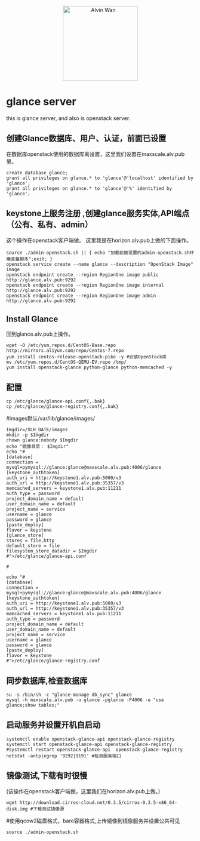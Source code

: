 <p align='center'> <a href='https://github.com/alvinwancn' target="_blank"> <img src='https://github.com/AlvinWanCN/life-record/raw/master/images/etlucency.png' alt='Alvin Wan' width=200></a></p>


# glance server

this is glance server, and also is openstack server.

## 创建Glance数据库、用户、认证，前面已设置
在数据库openstack使用的数据库离设置，这里我们设置在maxscale.alv.pub里。

```
create database glance;
grant all privileges on glance.* to 'glance'@'localhost' identified by 'glance';
grant all privileges on glance.* to 'glance'@'%' identified by 'glance';
```

## keystone上服务注册 ,创建glance服务实体,API端点（公有、私有、admin）

这个操作在openstack客户端做。
这里我是在horizon.alv.pub上做的下面操作。
```
source ./admin-openstack.sh || { echo "加载前面设置的admin-openstack.sh环境变量脚本";exit; }
openstack service create --name glance --description "OpenStack Image" image
openstack endpoint create --region RegionOne image public http://glance.alv.pub:9292
openstack endpoint create --region RegionOne image internal http://glance.alv.pub:9292
openstack endpoint create --region RegionOne image admin http://glance.alv.pub:9292

```

## Install Glance
回到glance.alv.pub上操作。
```
wget -O /etc/yum.repos.d/CentOS-Base.repo http://mirrors.aliyun.com/repo/Centos-7.repo
yum install centos-release-openstack-pike -y #安装OpenStack库
mv /etc/yum.repos.d/CentOS-QEMU-EV.repo /tmp/
yum install openstack-glance python-glance python-memcached -y

```

## 配置

```
cp /etc/glance/glance-api.conf{,.bak}
cp /etc/glance/glance-registry.conf{,.bak}
```

#images默认/var/lib/glance/images/

```
Imgdir=/XLH_DATE/images
mkdir -p $Imgdir
chown glance:nobody $Imgdir
echo "镜像目录： $Imgdir"
echo "#
[database]
connection = mysql+pymysql://glance:glance@maxscale.alv.pub:4006/glance
[keystone_authtoken]
auth_uri = http://keystone1.alv.pub:5000/v3
auth_url = http://keystone1.alv.pub:35357/v3
memcached_servers = keystone1.alv.pub:11211
auth_type = password
project_domain_name = default
user_domain_name = default
project_name = service
username = glance
password = glance
[paste_deploy]
flavor = keystone
[glance_store]
stores = file,http
default_store = file
filesystem_store_datadir = $Imgdir
#">/etc/glance/glance-api.conf

#

echo "#
[database]
connection = mysql+pymysql://glance:glance@maxscale.alv.pub:4006/glance
[keystone_authtoken]
auth_uri = http://keystone1.alv.pub:5000/v3
auth_url = http://keystone1.alv.pub:35357/v3
memcached_servers = keystone1.alv.pub:11211
auth_type = password
project_domain_name = default
user_domain_name = default
project_name = service
username = glance
password = glance
[paste_deploy]
flavor = keystone
#">/etc/glance/glance-registry.conf
```

## 同步数据库,检查数据库

```
su -s /bin/sh -c "glance-manage db_sync" glance
mysql -h maxscale.alv.pub -u glance -pglance -P4006 -e "use glance;show tables;"
```

## 启动服务并设置开机自启动

```
systemctl enable openstack-glance-api openstack-glance-registry
systemctl start openstack-glance-api openstack-glance-registry
#systemctl restart openstack-glance-api  openstack-glance-registry
netstat -antp|egrep '9292|9191' #检测服务端口
```

## 镜像测试,下载有时很慢
(该操作在openstack客户端做，这里我们在horizon.alv.pub上做。）
```
wget http://download.cirros-cloud.net/0.3.5/cirros-0.3.5-x86_64-disk.img #下载测试镜像源
```

#使用qcow2磁盘格式，bare容器格式,上传镜像到镜像服务并设置公共可见

```
source ./admin-openstack.sh

```